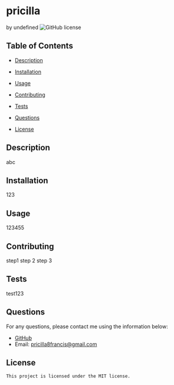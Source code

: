 # pricilla
by undefined
![GitHub license](https://img.shields.io/badge/license-MIT-blue.svg)
## Table of Contents
* [Description](#description)
* [Installation](#installation)
* [Usage](#usage)
* [Contributing](#contributing)
* [Tests](#tests)
* [Questions](#questions)

* [License](#license)

## Description
abc
## Installation
123
## Usage
123455
## Contributing
step1 step 2 step 3
## Tests
test123
## Questions
For any questions, please contact me using the information below:
* [GitHub](
https://github.com/Pricilla-Francis/Pricilla-Francis.git
)
* Email:
pricilla8francis@gmail.com
## License
    
    This project is licensed under the MIT license.
